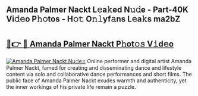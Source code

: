 ## Amanda Palmer Nackt L𝚎a𝚔ed N𝚞𝚍e - Part-40K Vi𝚍𝚎o P𝚑𝚘tos - H𝚘𝚝 O𝚗𝚕yf𝚊ns L𝚎a𝚔s ma2bZ

# <h2><a href="http://kf54uy4.oniu.top/?m=Amanda+Palmer+Nackt">🔗👉 🔴 Amanda Palmer Nackt P𝚑ot𝚘𝚜 V𝚒d𝚎o</a></h2>

[![Amanda Palmer Nackt Nu𝚍e𝚜](https://i.imgur.com/0qMVB7G.gif)](http://kf54uy4.oniu.top/?m=Amanda+Palmer+Nackt)
Online performer and digital artist Amanda Palmer Nackt, famed for creating and disseminating dance and lifestyle content via solo and collaborative dance performances and short films. The public face of Amanda Palmer Nackt exudes warmth and authenticity, yet the inner workings of his private life remain a puzzle.  
